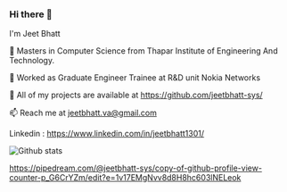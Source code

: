 ### Hi there 👋
I'm Jeet Bhatt 

🔭 Masters in Computer Science from Thapar Institute of Engineering And Technology.

👯 Worked as Graduate Engineer Trainee at R&D unit Nokia Networks

💬 All of my projects are available at https://github.com/jeetbhatt-sys/

📫 Reach me at jeetbhatt.va@gmail.com

Linkedin : https://www.linkedin.com/in/jeetbhatt1301/

![Github stats](https://github-readme-stats.vercel.app/api?username=jeetbhatt-sys)

https://pipedream.com/@jeetbhatt-sys/copy-of-github-profile-view-counter-p_G6CrYZm/edit?e=1v17EMgNvv8d8H8hc603lNELeok
